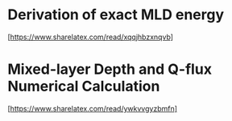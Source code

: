 
# Derivation of exact MLD energy  
[https://www.sharelatex.com/read/xqqjhbzxnqvb]

# Mixed-layer Depth and Q-flux Numerical Calculation 
[https://www.sharelatex.com/read/ywkvvgyzbmfn]




